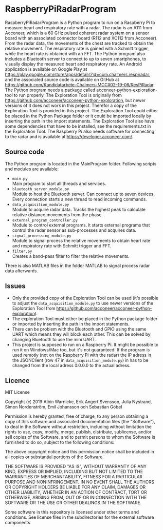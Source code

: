 # RaspberryPiRadarProgram
RaspberryPiRadarProgram is a Python program to run on a Raspberry Pi to measure heart and respiratory rate with a radar. The radar is an A111 from Acconeer, which is a 60 GHz pulsed coherent radar system on a sensor board with an associated connector board (R112 and XC112 from Acconeer). From the radar data, the movements of the chest are tracked to obtain the relative movement. The respiratory rate is gained with a Schmitt trigger, while the heart rate is obtained with an FFT. The Python program also includes a Bluetooth server to connect to up to seven smartphones, to visually display the measured heart and respiratory rate. An Android application is available on Google Play at https://play.google.com/store/apps/details?id=com.chalmers.respiradar, and the associated source code is available on GitHub at https://github.com/Kandidatarbete-Chalmers-MCCX02-19-06/ResPiRadar. The Python program needs a package called acconeer-python-exploration-tool to run properly. The Exploration Tool is originally from https://github.com/acconeer/acconeer-python-exploration, but newer versions of it does not work in this project. Therefor a copy of the Exploration Tool is provided in this project. The Exploration Tool could either be placed in the Python Package folder or it could be imported locally by inserting the path in the import statements. The Exploration Tool also have some dependencies that have to be installed, see the requirements.txt in the Exploration Tool. The Raspberry Pi also needs software for connecting to the radar and is available at https://developer.acconeer.com/.

## Source code
The Python program is located in the MainProgram folder. 
Following scripts and modules are available:
- `main.py`\
  Main program to start all threads and services.
- `bluetooth_server_module.py`\
  Module to host the Bluetooth server. Can connect up to seven devices. Every connection starts a new thread to read incoming commands.
- `data_acquisition_module.py`\
  Module to acquire radar data. Tracks the highest peak to calculate relative distance movements from the phase.
- `external_program_controller.py`\
  Module to control external programs. It starts external programs that control the radar sensor as sub-processes and acquires data.
- `signal_processing_module.py`\
  Module to signal process the relative movements to obtain heart rate and respiratory rate with Schmitt trigger and FFT.
- `filter.py`\
  Creates a band-pass filter to filter the relative movements.
  
There is also MATLAB files in the folder MATLAB to signal process radar data afterwards.

## Issues
- Only the provided copy of the Exploration Tool can be used (it's possible to adjust the `data_acquisition_module.py` to use newer versions of the Exploration Tool from https://github.com/acconeer/acconeer-python-exploration).
- The exploration Tool must either be placed in the Python package folder or imported by inserting the path in the import statements.
- There can be problem with the Bluetooth and GPIO using the same UART which means they will block each other. This can be solved by changing Bluetooth to use the mini UART. 
- This project is supposed to run on a Raspberry Pi. It might be possible to run it on Windows/Mac too, but it's not guaranteed. If the program is used remotly (not on the Raspberry Pi with the radar) the IP adress in the JSONClient (row 47 in `data_acquisition_module.py`) in has to be changed from the local adress 0.0.0.0 to the actual adress.

## Licence
MIT License

Copyright (c) 2019 Albin Warnicke, Erik Angert Svensson, Julia Nystrand, Simon Nordenström, Emil Johansson och Sebastian Göbel

Permission is hereby granted, free of charge, to any person obtaining a copy
of this software and associated documentation files (the "Software"), to deal
in the Software without restriction, including without limitation the rights
to use, copy, modify, merge, publish, distribute, sublicense, and/or sell
copies of the Software, and to permit persons to whom the Software is
furnished to do so, subject to the following conditions:

The above copyright notice and this permission notice shall be included in all
copies or substantial portions of the Software.

THE SOFTWARE IS PROVIDED "AS IS", WITHOUT WARRANTY OF ANY KIND, EXPRESS OR
IMPLIED, INCLUDING BUT NOT LIMITED TO THE WARRANTIES OF MERCHANTABILITY,
FITNESS FOR A PARTICULAR PURPOSE AND NONINFRINGEMENT. IN NO EVENT SHALL THE
AUTHORS OR COPYRIGHT HOLDERS BE LIABLE FOR ANY CLAIM, DAMAGES OR OTHER
LIABILITY, WHETHER IN AN ACTION OF CONTRACT, TORT OR OTHERWISE, ARISING FROM,
OUT OF OR IN CONNECTION WITH THE SOFTWARE OR THE USE OR OTHER DEALINGS IN THE
SOFTWARE.

Some software in this repository is licensed under other terms and conditions. 
See license files in the subdirectories for the external software components.

